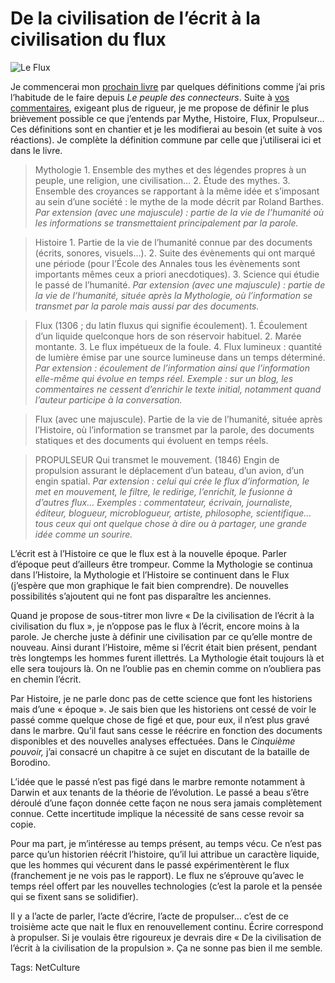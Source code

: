 # De la civilisation de l’écrit à la civilisation du flux



![Le Flux](http://blog.tcrouzet.comhttps://tcrouzet.com/images_tc/2009/10/mythos1.png)

Je commencerai mon [prochain livre](http://blog.tcrouzet.com/tag/flux/) par quelques définitions comme j’ai pris l’habitude de le faire depuis *Le peuple des connecteurs*. Suite à [vos commentaires](http://blog.tcrouzet.com/2009/10/23/apres-histoire/#comments), exigeant plus de rigueur, je me propose de définir le plus brièvement possible ce que j’entends par Mythe, Histoire, Flux, Propulseur… Ces définitions sont en chantier et je les modifierai au besoin (et suite à vos réactions). Je complète la définition commune par celle que j’utiliserai ici et dans le livre.

> Mythologie 1. Ensemble des mythes et des légendes propres à un peuple, une religion, une civilisation… 2. Étude des mythes. 3. Ensemble des croyances se rapportant à la même idée et s’imposant au sein d’une société : le mythe de la mode décrit par Roland Barthes. *Par extension (avec une majuscule) : partie de la vie de l’humanité où les informations se transmettaient principalement par la parole.*

> Histoire 1. Partie de la vie de l’humanité connue par des documents (écrits, sonores, visuels…). 2. Suite des évènements qui ont marqué une période (pour l’École des Annales tous les évènements sont importants mêmes ceux a priori anecdotiques). 3. Science qui étudie le passé de l’humanité. *Par extension (avec une majuscule) : partie de la vie de l’humanité, située après la Mythologie, où l’information se transmet par la parole mais aussi par des documents.*

> Flux (1306 ; du latin fluxus qui signifie écoulement). 1. Écoulement d’un liquide quelconque hors de son réservoir habituel. 2. Marée montante. 3. Le flux impétueux de la foule. 4. Flux lumineux : quantité de lumière émise par une source lumineuse dans un temps déterminé. *Par extension : écoulement de l’information ainsi que l’information elle-même qui évolue en temps réel. Exemple : sur un blog, les commentaires ne cessent d’enrichir le texte initial, notamment quand l’auteur participe à la conversation.*

> Flux (avec une majuscule). Partie de la vie de l’humanité, située après l’Histoire, où l’information se transmet par la parole, des documents statiques et des documents qui évoluent en temps réels.

> PROPULSEUR Qui transmet le mouvement. (1846) Engin de propulsion assurant le déplacement d’un bateau, d’un avion, d’un engin spatial. *Par extension : celui qui crée le flux d’information, le met en mouvement, le filtre, le redirige, l’enrichit, le fusionne à d’autres flux… Exemples : commentateur, écrivain, journaliste, éditeur, blogueur, microblogueur, artiste, philosophe, scientifique… tous ceux qui ont quelque chose à dire ou à partager, une grande idée comme un sourire.*

L’écrit est à l’Histoire ce que le flux est à la nouvelle époque. Parler d’époque peut d’ailleurs être trompeur. Comme la Mythologie se continua dans l’Histoire, la Mythologie et l’Histoire se continuent dans le Flux (j’espère que mon graphique le fait bien comprendre). De nouvelles possibilités s’ajoutent qui ne font pas disparaître les anciennes.

Quand je propose de sous-titrer mon livre « De la civilisation de l’écrit à la civilisation du flux », je n’oppose pas le flux à l’écrit, encore moins à la parole. Je cherche juste à définir une civilisation par ce qu’elle montre de nouveau. Ainsi durant l’Histoire, même si l’écrit était bien présent, pendant très longtemps les hommes furent illettrés. La Mythologie était toujours là et elle sera toujours là. On ne l’oublie pas en chemin comme on n’oubliera pas en chemin l’écrit.

Par Histoire, je ne parle donc pas de cette science que font les historiens mais d’une « époque ». Je sais bien que les historiens ont cessé de voir le passé comme quelque chose de figé et que, pour eux, il n’est plus gravé dans le marbre. Qu’il faut sans cesse le réécrire en fonction des documents disponibles et des nouvelles analyses effectuées. Dans le *Cinquième pouvoir,* j’ai consacré un chapitre à ce sujet en discutant de la bataille de Borodino.

L’idée que le passé n’est pas figé dans le marbre remonte notamment à Darwin et aux tenants de la théorie de l’évolution. Le passé a beau s’être déroulé d’une façon donnée cette façon ne nous sera jamais complètement connue. Cette incertitude implique la nécessité de sans cesse revoir sa copie.

Pour ma part, je m’intéresse au temps présent, au temps vécu. Ce n’est pas parce qu’un historien réécrit l’histoire, qu’il lui attribue un caractère liquide, que les hommes qui vécurent dans le passé expérimentèrent le flux (franchement je ne vois pas le rapport). Le flux ne s’éprouve qu’avec le temps réel offert par les nouvelles technologies (c’est la parole et la pensée qui se fixent sans se solidifier).

Il y a l’acte de parler, l’acte d’écrire, l’acte de propulser… c’est de ce troisième acte que nait le flux en renouvellement continu. Écrire correspond à propulser. Si je voulais être rigoureux je devrais dire « De la civilisation de l’écrit à la civilisation de la propulsion ». Ça ne sonne pas bien il me semble.

Tags: NetCulture